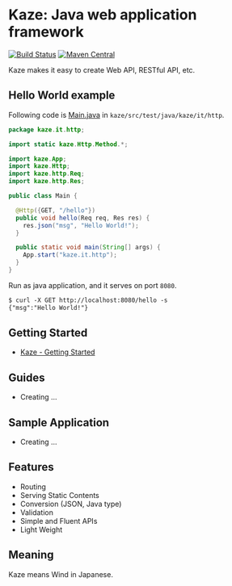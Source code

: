 # Kaze: Java web application framework
[![Build Status](https://travis-ci.org/mamorum/kaze.svg?branch=master)](https://travis-ci.org/mamorum/kaze)
[![Maven Central](https://maven-badges.herokuapp.com/maven-central/com.github.mamorum/kaze/badge.svg)](https://maven-badges.herokuapp.com/maven-central/com.github.mamorum/kaze)

Kaze makes it easy to create Web API, RESTful API, etc. 


## Hello World example
Following code is [Main.java](https://github.com/mamorum/kaze/blob/master/src/test/java/kaze/it/http/Main.java) in `kaze/src/test/java/kaze/it/http`.

```java
package kaze.it.http;

import static kaze.Http.Method.*;

import kaze.App;
import kaze.Http;
import kaze.http.Req;
import kaze.http.Res;

public class Main {

  @Http({GET, "/hello"})
  public void hello(Req req, Res res) {
    res.json("msg", "Hello World!");
  }

  public static void main(String[] args) {
    App.start("kaze.it.http");
  }
}
```

Run as java application, and it serves on port `8080`.

```txt
$ curl -X GET http://localhost:8080/hello -s
{"msg":"Hello World!"}
```


## Getting Started
- [Kaze - Getting Started](getting-started.md)


## Guides
- Creating ...


## Sample Application
- Creating ...


## Features
- Routing
- Serving Static Contents
- Conversion (JSON, Java type)
- Validation
- Simple and Fluent APIs
- Light Weight


## Meaning
Kaze means Wind in Japanese.
